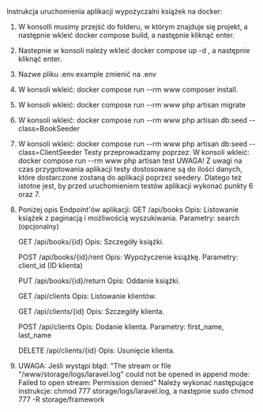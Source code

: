 Instrukcja uruchomienia aplikacji wypożyczalni książek na docker:
1. W konsolli musimy przejść do folderu, w którym znajduje się projekt, a następnie wkleić docker compose build, a następnie kliknąć enter.
2. Nastepnie w konsoli należy wkleić docker compose up -d , a następnie kliknąć enter.
3. Nazwe pliku .env.example zmienić na .env
4. W konsoli wkleić: docker compose run --rm www composer install.
5. W konsoli wkleić: docker compose run --rm www php artisan migrate
6. W konsoli wkleić: docker compose run --rm www php artisan db:seed --class=BookSeeder
7. W konsoli wkleić: docker compose run --rm www php artisan db:seed --class=ClientSeeder
Testy przeprowadzamy poprzez:
W konsoli wkleić: docker compose run --rm www php artisan test
UWAGA! Z uwagi na czas przygotowania aplikacji testy dostosowane są do ilości danych, które dostarczone zostaną do aplikacji poprzez seedery.
Dlatego też istotne jest, by przed uruchomieniem testów aplikacji wykonać punkty 6 oraz 7.
8. Poniżej opis Endpoint'ów aplikacji: 
    GET /api/books
    Opis: Listowanie książek z paginacją i możliwością wyszukiwania.
    Parametry: search (opcjonalny)

    GET /api/books/{id}
    Opis: Szczegóły książki.
    
    POST /api/books/{id}/rent
    Opis: Wypożyczenie książkę.
    Parametry: client_id (ID klienta)

    PUT /api/books/{id}/return
    Opis: Oddanie książki.

    GET /api/clients
    Opis: Listowanie klientów.

    GET /api/clients/{id}
    Opis: Szczegóły klienta.

    POST /api/clients
    Opis: Dodanie klienta.
    Parametry: first_name, last_name

    DELETE /api/clients/{id}
    Opis: Usunięcie klienta.

9. UWAGA: Jeśli wystąpi błąd: 
"The stream or file "/www/storage/logs/laravel.log" could not be opened in append mode: Failed to open stream: Permission denied"
Należy wykonać następujące instrukcje: chmod 777 storage/logs/laravel.log, a następnie sudo chmod 777 -R storage/framework
